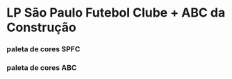 # LP São Paulo Futebol Clube + ABC da Construção

### paleta de cores SPFC


### paleta de cores ABC
